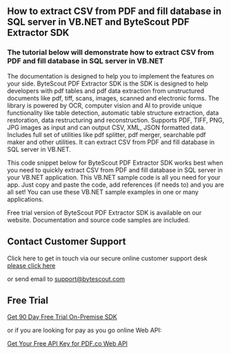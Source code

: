 ## How to extract CSV from PDF and fill database in SQL server in VB.NET and ByteScout PDF Extractor SDK

### The tutorial below will demonstrate how to extract CSV from PDF and fill database in SQL server in VB.NET

The documentation is designed to help you to implement the features on your side. ByteScout PDF Extractor SDK is the SDK is designed to help developers with pdf tables and pdf data extraction from unstructured documents like pdf, tiff, scans, images, scanned and electronic forms. The library is powered by OCR, computer vision and AI to provide unique functionality like table detection, automatic table structure extraction, data restoration, data restructuring and reconstruction. Supports PDF, TIFF, PNG, JPG images as input and can output CSV, XML, JSON formatted data. Includes full set of utilities like pdf splitter, pdf merger, searchable pdf maker and other utilities. It can extract CSV from PDF and fill database in SQL server in VB.NET.

This code snippet below for ByteScout PDF Extractor SDK works best when you need to quickly extract CSV from PDF and fill database in SQL server in your VB.NET application. This VB.NET sample code is all you need for your app. Just copy and paste the code, add references (if needs to) and you are all set! You can use these VB.NET sample examples in one or many applications.

Free trial version of ByteScout PDF Extractor SDK is available on our website. Documentation and source code samples are included.

## Contact Customer Support

Click here to get in touch via our secure online customer support desk [please click here](https://bytescout.zendesk.com/hc/en-us/requests/new?subject=ByteScout%20PDF%20Extractor%20SDK%20Question)

or send email to [support@bytescout.com](mailto:support@bytescout.com?subject=ByteScout%20PDF%20Extractor%20SDK%20Question) 

## Free Trial

[Get 90 Day Free Trial On-Premise SDK](https://bytescout.com/download/web-installer?utm_source=github-readme)

or if you are looking for pay as you go online Web API:

[Get Your Free API Key for PDF.co Web API](https://pdf.co/documentation/api?utm_source=github-readme)